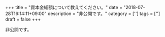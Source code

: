 +++
title = "資本金総額について教えてください。"
date = "2018-07-28T16:14:11+09:00"
description = "非公開です。"
category = ['']
tags = ['']
draft = false
+++

非公開です。
